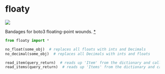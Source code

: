 # floaty

[![](https://badge.fury.io/py/floaty.svg)](https://pypi.org/project/floaty)

Bandages for boto3 floating-point wounds. [*](https://github.com/boto/boto3/issues/665)

```py
from floaty import *

no_float(some_obj)  # replaces all floats with ints and Decimals
no_decimal(some_obj)  # replaces all Decimals with ints and floats

read_item(query_return)  # reads up 'Item' from the dictionary and calls no_decimal on it
read_items(query_return)  # reads up 'Items' from the dictionary and calls no_decimal on each element of it
```
